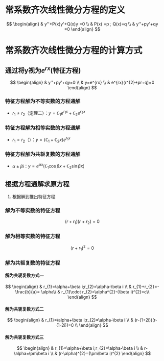 # 常系数齐次线性微分方程的定义

$$
\begin{align}
 & y''+P(x)y'+Q(x)y  =0 \\
 & P(x) =p ; Q(x)=q  \\
 & y''+py'+qy  =0
\end{align}
$$

# 常系数齐次线性微分方程的计算方式

## 通过将y视为$e^{rx}$(特征方程)

$$
\begin{align}
 & y''+py'+qy=0 \\
 & y=e^{rx} \\
 & e^{rx}(r^{2}+pr+q)=0
\end{align}
$$

### 特征方程解为不等实数的方程通解

- $r_{1} \neq r_{2}$（定理二）：$y=\mathbb{C}_{1}e^{r_{1}x}+\mathbb{C}_{2}e^{r_{2}x}$

### 特征方程解为相等实数的方程通解

- $r_{1} = r_{2}$（）：$y=(\mathbb{C}_{1}+\mathbb{C}_{2 }x)e^{r_{1}x}$

### 特征方程解为共轭复数的方程通解

- $\alpha\pm\beta i$：$y=e^{\alpha x}(\mathbb{C}_{1}\cos\beta x+\mathbb{C}_{2}\sin\beta x)$

## 根据方程通解求原方程

1. 根据解到推出特征方程

### 解为不等实数的特征方程

$$
(r+r_{1})(r+r_{2})=0
$$

### 解为相等实数的特征方程

$$
(r+r_{1})^{2}=0
$$

### 解为共轭复数的特征方程

#### 解为共轭复数方式一

$$
\begin{align}
 & r_{1}=\alpha+\beta i;r_{2}=\alpha-\beta i \\
 & r_{1}+r_{2}=-\frac{b}{a}= \alpha\\
 & r_{1}\cdot r_{2}=\alpha^{2}-(\beta i)^{2}=c\\
\end{align}
$$

#### 解为共轭复数方式二

$$
\begin{align}
 & r_{1}=\alpha+\beta i;r_{2}=\alpha-\beta i  \\
 & (r-(1+2i))(r-(1-2i))=0 \\
\end{align}
$$

#### 解为共轭复数方式三

$$
\begin{align}
 & r_{1}=\alpha+\beta i;r_{2}=\alpha-\beta i \\
 & r-\alpha=\pm\beta i \\
 & (r-\alpha)^{2}=(\pm\beta i)^{2}
\end{align}
$$

